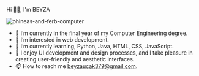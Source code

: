 Hi 👋👋, I'm BEYZA

 ![phineas-and-ferb-computer](https://github.com/user-attachments/assets/43b308f3-9c01-423c-abf6-20c4d7dfdad2)
 
- 🔭 I’m currently in the final year of my Computer Engineering degree.
- 👀 I’m interested in web development.
- 🌱 I’m currently learning, Python, Java, HTML, CSS, JavaScript.
- 👯 I enjoy UI development and design processes, and I take pleasure in creating user-friendly and aesthetic interfaces.
- 📫 How to reach me beyzaucak379@gmail.com.


<!---
ucakbeyza/ucakbeyza is a ✨ special ✨ repository because its `README.md` (this file) appears on your GitHub profile.
You can click the Preview link to take a look at your changes.
--->
